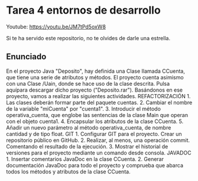 # Tarea 4 entornos de desarrollo

Youtube: https://youtu.be/JM7tPd5oxW8

Si te ha servido este repositorio, no te olvides de darle una estrella.

## Enunciado

En el proyecto Java "Deposito", hay definida una Clase Ilamada CCuenta, que tiene una serie de atributos y métodos. El proyecto cuenta asimismo con una Clase /Uain, donde se hace uso de la clase descrita.
Pulsa aquípara descargar dicho proyecto ("Deposito.rar").
Basándonos en ese proyecto, vamos a realizar las siguientes actividades.
REFACTORIZACIÓN
    1. Las clases deberán formar parte del paquete cuentas.
    2. Cambiar el nombre de la variable "miCuenta" por "cuenta1".
    3. Introducir el método operativa_cuenta, que englobe las sentencias de la clase Main que operan con el objeto cuenta1.
    4. Encapsular los atributos de la clase CCuenta.
    5. Añadir un nuevo parámetro al método operativa_cuenta, de nombre cantidad y de
tipo float.
GIT
    1. Configurar GIT para el proyecto. Crear un repositorio público en GitHub.
    2. Realizar, al menos, una operación commit. Comentando el resultado de la ejecución.
    3. Mostrar el historial de versiones para el proyecto mediante un comando desde consola.
JAVADOC
    1. Insertar comentarios JavaDoc en la clase CCuenta.
    2. Generar documentación JavaDoc para todo el proyecto y comprueba que abarca todos los métodos y atributos de la clase CCuenta.